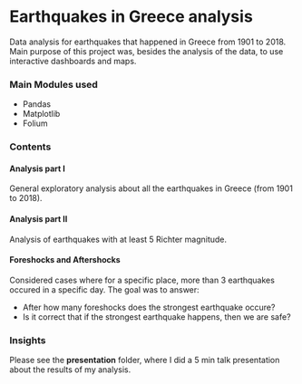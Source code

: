 # Earthquakes in Greece analysis
Data analysis for earthquakes that happened in Greece from 1901 to 2018. Main purpose of this project was, besides the analysis of the data, to use interactive dashboards and maps.
### Main Modules used
* Pandas
* Matplotlib
* Folium

### Contents
#### Analysis part I
General exploratory analysis about all the earthquakes in Greece (from 1901 to 2018).
#### Analysis part II
Analysis of earthquakes with at least 5 Richter magnitude.
#### Foreshocks and Aftershocks
Considered cases where for a specific place, more than 3 earthquakes occured in a specific day. The goal was to answer:
* After how many foreshocks does the strongest earthquake occure?
* Is it correct that if the strongest earthquake happens, then we are safe?

### Insights
Please see the **presentation** folder, where I did a 5 min talk presentation about the results of my analysis.
